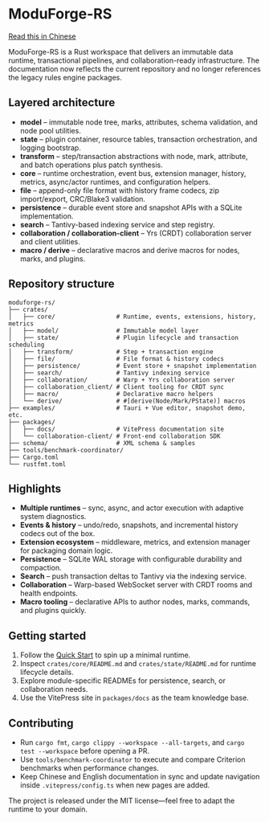 # ModuForge-RS

[Read this in Chinese](../index.md)

ModuForge-RS is a Rust workspace that delivers an immutable data runtime, transactional pipelines, and collaboration-ready infrastructure. The documentation now reflects the current repository and no longer references the legacy rules engine packages.

## Layered architecture

- **model** – immutable node tree, marks, attributes, schema validation, and node pool utilities.
- **state** – plugin container, resource tables, transaction orchestration, and logging bootstrap.
- **transform** – step/transaction abstractions with node, mark, attribute, and batch operations plus patch synthesis.
- **core** – runtime orchestration, event bus, extension manager, history, metrics, async/actor runtimes, and configuration helpers.
- **file** – append-only file format with history frame codecs, zip import/export, CRC/Blake3 validation.
- **persistence** – durable event store and snapshot APIs with a SQLite implementation.
- **search** – Tantivy-based indexing service and step registry.
- **collaboration / collaboration-client** – Yrs (CRDT) collaboration server and client utilities.
- **macro / derive** – declarative macros and derive macros for nodes, marks, and plugins.

## Repository structure

```
moduforge-rs/
├── crates/
│   ├── core/                 # Runtime, events, extensions, history, metrics
│   ├── model/                # Immutable model layer
│   ├── state/                # Plugin lifecycle and transaction scheduling
│   ├── transform/            # Step + transaction engine
│   ├── file/                 # File format & history codecs
│   ├── persistence/          # Event store + snapshot implementation
│   ├── search/               # Tantivy indexing service
│   ├── collaboration/        # Warp + Yrs collaboration server
│   ├── collaboration_client/ # Client tooling for CRDT sync
│   ├── macro/                # Declarative macro helpers
│   └── derive/               # #[derive(Node/Mark/PState)] macros
├── examples/                 # Tauri + Vue editor, snapshot demo, etc.
├── packages/
│   ├── docs/                 # VitePress documentation site
│   └── collaboration-client/ # Front-end collaboration SDK
├── schema/                   # XML schema & samples
├── tools/benchmark-coordinator/
├── Cargo.toml
└── rustfmt.toml
```

## Highlights

- **Multiple runtimes** – sync, async, and actor execution with adaptive system diagnostics.
- **Events & history** – undo/redo, snapshots, and incremental history codecs out of the box.
- **Extension ecosystem** – middleware, metrics, and extension manager for packaging domain logic.
- **Persistence** – SQLite WAL storage with configurable durability and compaction.
- **Search** – push transaction deltas to Tantivy via the indexing service.
- **Collaboration** – Warp-based WebSocket server with CRDT rooms and health endpoints.
- **Macro tooling** – declarative APIs to author nodes, marks, commands, and plugins quickly.

## Getting started

1. Follow the [Quick Start](./quick-start.md) to spin up a minimal runtime.
2. Inspect `crates/core/README.md` and `crates/state/README.md` for runtime lifecycle details.
3. Explore module-specific READMEs for persistence, search, or collaboration needs.
4. Use the VitePress site in `packages/docs` as the team knowledge base.

## Contributing

- Run `cargo fmt`, `cargo clippy --workspace --all-targets`, and `cargo test --workspace` before opening a PR.
- Use `tools/benchmark-coordinator` to execute and compare Criterion benchmarks when performance changes.
- Keep Chinese and English documentation in sync and update navigation inside `.vitepress/config.ts` when new pages are added.

The project is released under the MIT license—feel free to adapt the runtime to your domain.
